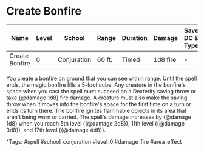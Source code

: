 # Create Bonfire

| Name | Level | School | Range | Duration | Damage | Save DC & Type |
|------|-------|--------|-------|----------|--------|----------------|
| Create Bonfire | 0 | Conjuration | 60 ft. | Timed | 1d8 fire | - |

You create a bonfire on ground that you can see within range. Until the spell ends, the magic bonfire fills a 5-foot cube. Any creature in the bonfire's space when you cast the spell must succeed on a Dexterity saving throw or take {@damage 1d8} fire damage. A creature must also make the saving throw when it moves into the bonfire's space for the first time on a turn or ends its turn there. The bonfire ignites flammable objects in its area that aren't being worn or carried. The spell's damage increases by {@damage 1d8} when you reach 5th level ({@damage 2d8}), 11th level ({@damage 3d8}), and 17th level ({@damage 4d8}).

^Tags: #spell #school_conjuration #level_0 #damage_fire #area_effect